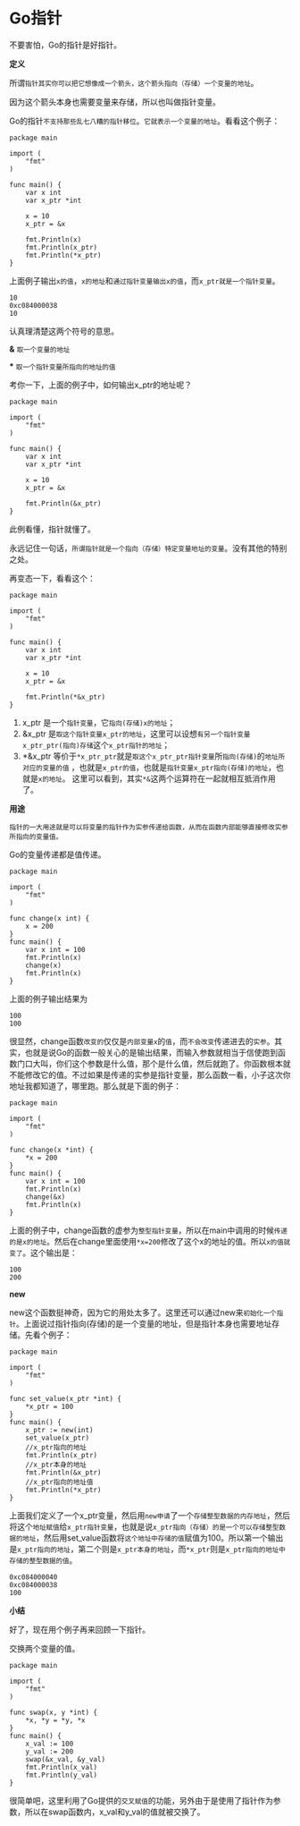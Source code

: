 # Go指针
不要害怕，Go的指针是好指针。

**定义**

所谓`指针其实你可以把它想像成一个箭头，这个箭头指向（存储）一个变量的地址`。

因为这个箭头本身也需要变量来存储，所以也叫做指针变量。

Go的指针`不支持那些乱七八糟的指针移位`。`它就表示一个变量的地址`。看看这个例子：

	package main

	import (
		"fmt"
	)

	func main() {
		var x int
		var x_ptr *int

		x = 10
		x_ptr = &x

		fmt.Println(x)
		fmt.Println(x_ptr)
		fmt.Println(*x_ptr)
	}


上面例子输出`x的值`，`x的地址`和`通过指针变量输出x的值`，而`x_ptr就是一个指针变量`。

	10
	0xc084000038
	10

认真理清楚这两个符号的意思。

**&** `取一个变量的地址`

**\*** `取一个指针变量所指向的地址的值`


考你一下，上面的例子中，如何输出x_ptr的地址呢？

	package main

	import (
		"fmt"
	)

	func main() {
		var x int
		var x_ptr *int

		x = 10
		x_ptr = &x

		fmt.Println(&x_ptr)
	}

此例看懂，指针就懂了。

永远记住一句话，`所谓指针就是一个指向（存储）特定变量地址的变量`。没有其他的特别之处。

再变态一下，看看这个：

	package main

	import (
		"fmt"
	)

	func main() {
		var x int
		var x_ptr *int

		x = 10
		x_ptr = &x

		fmt.Println(*&x_ptr)
	}

1. x_ptr 是一个`指针变量`，它`指向(存储)x的地址`；
2. &x_ptr 是`取这个指针变量x_ptr的地址`，这里可以设想`有另一个指针变量x_ptr_ptr(指向)存储`这个`x_ptr指针的地址`；
3. *&x_ptr 等价于`*x_ptr_ptr`就是`取这个x_ptr_ptr指针变量`所`指向(存储)`的`地址所对应的变量的值` ，也就是`x_ptr的值`，也就是`指针变量x_ptr指向(存储)的地址`，也就是`x的地址`。 这里可以看到，其实`*&`这两个运算符在一起就相互抵消作用了。

**用途**

`指针的一大用途就是可以将变量的指针作为实参传递给函数，从而在函数内部能够直接修改实参所指向的变量值。`

Go的变量传递都是值传递。

	package main

	import (
		"fmt"
	)

	func change(x int) {
		x = 200
	}
	func main() {
		var x int = 100
		fmt.Println(x)
		change(x)
		fmt.Println(x)
	}


上面的例子输出结果为

	100
	100

很显然，change函数`改变的`仅仅是`内部变量x`的`值`，而`不会改变`传递进去的`实参`。其实，也就是说Go的函数一般关心的是输出结果，而输入参数就相当于信使跑到函数门口大叫，你们这个参数是什么值，那个是什么值，然后就跑了。你函数根本就不能修改它的值。不过如果是传递的实参是指针变量，那么函数一看，小子这次你地址我都知道了，哪里跑。那么就是下面的例子：

	package main

	import (
		"fmt"
	)

	func change(x *int) {
		*x = 200
	}
	func main() {
		var x int = 100
		fmt.Println(x)
		change(&x)
		fmt.Println(x)
	}


上面的例子中，change函数的虚参为`整型指针变量`，所以在main中调用的时候`传递的是x的地址`。然后在change里面使用`*x=200`修改了这个x的地址的值。所以`x的值就变了`。这个输出是：

	100
	200


**new**

new这个函数挺神奇，因为它的用处太多了。这里还可以通过new来`初始化一个指针`。上面说过指针指向(存储)的是一个变量的地址，但是指针本身也需要地址存储。先看个例子：

	package main

	import (
		"fmt"
	)

	func set_value(x_ptr *int) {
		*x_ptr = 100
	}
	func main() {
		x_ptr := new(int)
		set_value(x_ptr)
		//x_ptr指向的地址
		fmt.Println(x_ptr)
		//x_ptr本身的地址
		fmt.Println(&x_ptr)
		//x_ptr指向的地址值
		fmt.Println(*x_ptr)
	}


上面我们定义了一个x_ptr变量，然后用`new申请`了一个`存储整型数据的内存地址`，然后将这个`地址赋值`给`x_ptr指针变量`，也就是说`x_ptr指向（存储）的是一个可以存储整型数据的地址`，然后用set_value函数将`这个地址中存储的值`赋值为100。所以第一个输出是`x_ptr指向的地址`，第二个则是`x_ptr本身的地址`，而`*x_ptr`则是`x_ptr指向的地址中存储的整型数据的值`。


	0xc084000040
	0xc084000038
	100

**小结**

好了，现在用个例子再来回顾一下指针。

交换两个变量的值。

	package main

	import (
		"fmt"
	)

	func swap(x, y *int) {
		*x, *y = *y, *x
	}
	func main() {
		x_val := 100
		y_val := 200
		swap(&x_val, &y_val)
		fmt.Println(x_val)
		fmt.Println(y_val)
	}


很简单吧，这里利用了Go提供的`交叉赋值`的功能，另外由于是使用了指针作为参数，所以在swap函数内，x_val和y_val的值就被交换了。


